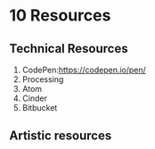 # 10 Resources
## Technical Resources
1. CodePen:https://codepen.io/pen/
2. Processing
3. Atom
4. Cinder
5. Bitbucket

## Artistic resources
